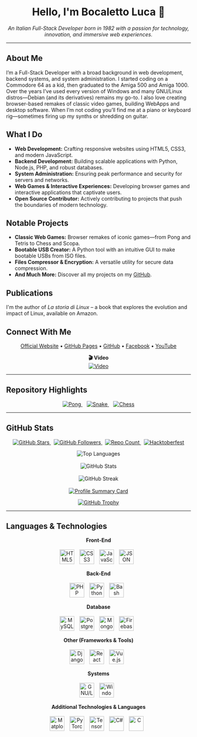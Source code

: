 <!-- Main Title & Introduction -->
<h1 align="center">Hello, I'm Bocaletto Luca 👋</h1>

<p align="center">
  <em>
    An Italian Full-Stack Developer born in 1982 with a passion for technology, innovation, and immersive web experiences.
  </em>
</p>

<hr />

<!-- About Me Section -->
## About Me
I’m a Full-Stack Developer with a broad background in web development, backend systems, and system administration. I started coding on a Commodore 64 as a kid, then graduated to the Amiga 500 and Amiga 1000. Over the years I’ve used every version of Windows and many GNU/Linux distros—Debian (and its derivatives) remains my go-to. I also love creating browser-based remakes of classic video games, building WebApps and desktop software. When I’m not coding you’ll find me at a piano or keyboard rig—sometimes firing up my synths or shredding on guitar.

<!-- What I Do -->
## What I Do
- **Web Development:** Crafting responsive websites using HTML5, CSS3, and modern JavaScript.
- **Backend Development:** Building scalable applications with Python, Node.js, PHP, and robust databases.
- **System Administration:** Ensuring peak performance and security for servers and networks.
- **Web Games & Interactive Experiences:** Developing browser games and interactive applications that captivate users.
- **Open Source Contributor:** Actively contributing to projects that push the boundaries of modern technology.

<!-- Notable Projects -->
## Notable Projects
- **Classic Web Games:** Browser remakes of iconic games—from Pong and Tetris to Chess and Scopa.
- **Bootable USB Creator:** A Python tool with an intuitive GUI to make bootable USBs from ISO files.
- **Files Compressor & Encryption:** A versatile utility for secure data compression.
- **And Much More:** Discover all my projects on my [GitHub](https://github.com/bocaletto-luca/).

<!-- Publications -->
## Publications
I'm the author of *La storia di Linux* – a book that explores the evolution and impact of Linux, available on Amazon.

<!-- Connect With Me -->
## Connect With Me
<p align="center">
  <a href="https://bocalettoluca.altervista.org" target="_blank">Official Website</a> •
  <a href="https://bocaletto-luca.github.io" target="_blank">GitHub Pages</a> •
  <a href="https://github.com/bocaletto-luca" target="_blank">GitHub</a> •
  <a href="https://www.facebook.com/people/Luca-Bocaletto/pfbid0hJenerqZQQ6zJAkY6cc2511AeSiGHvP7Jxr3bBrA7Kque99TprKQn99b2t3eZ41Ll" target="_blank">Facebook</a> •
  <a href="https://www.youtube.com/@elektronoide" target="_blank">YouTube</a>
</p>

<p align="center">
  <b>🎬 Video</b><br>
  <a href="https://www.youtube.com/watch?v=kX8hfK0PrHM">
    <img src="https://img.youtube.com/vi/kX8hfK0PrHM/0.jpg" alt="Video" />
  </a>
</p>

<hr />

<!-- Repository Highlights -->
## Repository Highlights
<p align="center">
  <a href="https://github.com/bocaletto-luca/Pong" target="_blank">
    <img src="https://github-readme-stats.vercel.app/api/pin/?username=bocaletto-luca&repo=Pong&theme=radical" alt="Pong" />
  </a>
  &nbsp;&nbsp;
  <a href="https://github.com/bocaletto-luca/Snake" target="_blank">
    <img src="https://github-readme-stats.vercel.app/api/pin/?username=bocaletto-luca&repo=Snake&theme=radical" alt="Snake" />
  </a>
  &nbsp;&nbsp;
  <a href="https://github.com/bocaletto-luca/Chess" target="_blank">
    <img src="https://github-readme-stats.vercel.app/api/pin/?username=bocaletto-luca&repo=Chess&theme=radical" alt="Chess" />
  </a>
</p>

<hr />

<!-- GitHub Stats & Badges -->
## GitHub Stats
<p align="center">
  <!-- Stars, Followers, Repo Count, Hacktoberfest -->
  <a href="https://github.com/bocaletto-luca" target="_blank">
    <img src="https://img.shields.io/github/stars/bocaletto-luca?style=social" alt="GitHub Stars" />
  </a>
  &nbsp;
  <a href="https://github.com/bocaletto-luca" target="_blank">
    <img src="https://img.shields.io/github/followers/bocaletto-luca?label=Followers&style=social" alt="GitHub Followers" />
  </a>
  &nbsp;
  <a href="https://github.com/bocaletto-luca?tab=repositories" target="_blank">
    <img src="https://img.shields.io/badge/dynamic/json?color=blue&label=Repositories&query=public_repos&url=https%3A%2F%2Fapi.github.com%2Fusers%2Fbocaletto-luca" alt="Repo Count" />
  </a>
  &nbsp;
  <a href="https://hacktoberfest.digital" target="_blank">
    <img src="https://img.shields.io/badge/Hacktoberfest-Completed-blue" alt="Hacktoberfest" />
  </a>
</p>

<p align="center">
  <!-- Top Languages, Overall Stats, Streak, and Summary Card -->
  <img src="https://github-readme-stats.vercel.app/api/top-langs/?username=bocaletto-luca&layout=compact&theme=radical" alt="Top Languages" />
  <br /><br />
  <img src="https://github-readme-stats.vercel.app/api?username=bocaletto-luca&show_icons=true&theme=radical" alt="GitHub Stats" />
  <br /><br />
  <img src="https://github-readme-streak-stats.herokuapp.com/?user=bocaletto-luca&theme=radical" alt="GitHub Streak" />
  <br /><br />
  <a href="https://github.com/bocaletto-luca" target="_blank">
    <img src="https://github-profile-summary-cards.vercel.app/api/cards/profile-details?username=bocaletto-luca&theme=github_dark" alt="Profile Summary Card" />
  </a>
</p>

<p align="center">
  <a href="https://github.com/bocaletto-luca/github-profile-trophy" target="_blank">
    <img src="https://github-profile-trophy.vercel.app/?username=bocaletto-luca&theme=matrix" alt="GitHub Trophy" />
  </a>
</p> 

<hr />

<!-- Languages & Technologies Icons -->
## Languages & Technologies
<p align="center">
  <strong>Front-End</strong> <br /><br />
  <img src="https://cdn.jsdelivr.net/gh/devicons/devicon/icons/html5/html5-original.svg" alt="HTML5" title="HTML5" width="40" height="40" style="margin-right: 10px;" />
  <img src="https://cdn.jsdelivr.net/gh/devicons/devicon/icons/css3/css3-original.svg" alt="CSS3" title="CSS3" width="40" height="40" style="margin-right: 10px;" />
  <img src="https://cdn.jsdelivr.net/gh/devicons/devicon/icons/javascript/javascript-original.svg" alt="JavaScript" title="JavaScript" width="40" height="40" style="margin-right: 10px;" />
  <img src="https://cdn.jsdelivr.net/gh/devicons/devicon/icons/json/json-original.svg" alt="JSON" title="JSON" width="40" height="40" style="margin-right: 10px;" />
</p>

<p align="center">
  <strong>Back-End</strong> <br /><br />
  <img src="https://cdn.jsdelivr.net/gh/devicons/devicon/icons/php/php-original.svg" alt="PHP" title="PHP" width="40" height="40" style="margin-right: 10px;" />
  <img src="https://cdn.jsdelivr.net/gh/devicons/devicon/icons/python/python-original.svg" alt="Python" title="Python" width="40" height="40" style="margin-right: 10px;" />
  <img src="https://cdn.jsdelivr.net/gh/devicons/devicon/icons/bash/bash-original.svg" alt="Bash Script" title="Bash Script" width="40" height="40" style="margin-right: 10px;" />
</p>

<p align="center">
  <strong>Database</strong> <br /><br />
  <img src="https://cdn.jsdelivr.net/gh/devicons/devicon/icons/mysql/mysql-original.svg" alt="MySQL" title="MySQL" width="40" height="40" style="margin-right: 10px;" />
  <img src="https://cdn.jsdelivr.net/gh/devicons/devicon/icons/postgresql/postgresql-original.svg" alt="PostgreSQL" title="PostgreSQL" width="40" height="40" style="margin-right: 10px;" />
  <img src="https://cdn.jsdelivr.net/gh/devicons/devicon/icons/mongodb/mongodb-original.svg" alt="MongoDB" title="MongoDB" width="40" height="40" style="margin-right: 10px;" />
  <img src="https://cdn.jsdelivr.net/gh/devicons/devicon/icons/firebase/firebase-plain.svg" alt="Firebase" title="Firebase" width="40" height="40" style="margin-right: 10px;" />
</p>

<p align="center">
  <strong>Other (Frameworks & Tools)</strong> <br /><br />
  <img src="https://cdn.jsdelivr.net/gh/devicons/devicon/icons/django/django-plain.svg" alt="Django" title="Django" width="40" height="40" style="margin-right: 10px;" />
  <img src="https://cdn.jsdelivr.net/gh/devicons/devicon/icons/react/react-original.svg" alt="React" title="React" width="40" height="40" style="margin-right: 10px;" />
  <img src="https://cdn.jsdelivr.net/gh/devicons/devicon/icons/vuejs/vuejs-original.svg" alt="Vue.js" title="Vue.js" width="40" height="40" style="margin-right: 10px;" />
</p>

<p align="center">
  <strong>Systems</strong> <br /><br />
  <img src="https://cdn.jsdelivr.net/gh/devicons/devicon/icons/linux/linux-original.svg" alt="GNU/Linux" title="GNU/Linux" width="40" height="40" style="margin-right: 10px;" />
  <img src="https://cdn.jsdelivr.net/gh/devicons/devicon/icons/windows8/windows8-original.svg" alt="Windows" title="Windows" width="40" height="40" style="margin-right: 10px;" />
</p>

<p align="center">
  <strong>Additional Technologies & Languages</strong> <br /><br />
  <img src="https://upload.wikimedia.org/wikipedia/commons/8/84/Matplotlib_icon.svg" alt="Matplotlib" title="Matplotlib" width="40" height="40" style="margin-right: 10px;" />
  <img src="https://cdn.jsdelivr.net/gh/devicons/devicon/icons/pytorch/pytorch-original.svg" alt="PyTorch" title="PyTorch" width="40" height="40" style="margin-right: 10px;" />
  <img src="https://cdn.jsdelivr.net/gh/devicons/devicon/icons/tensorflow/tensorflow-original.svg" alt="TensorFlow" title="TensorFlow" width="40" height="40" style="margin-right: 10px;" />
  <img src="https://cdn.jsdelivr.net/gh/devicons/devicon/icons/csharp/csharp-original.svg" alt="C#" title="C#" width="40" height="40" style="margin-right: 10px;" />
  <img src="https://cdn.jsdelivr.net/gh/devicons/devicon/icons/c/c-original.svg" alt="C" title="C" width="40" height="40" style="margin-right: 10px;" />
</p>

